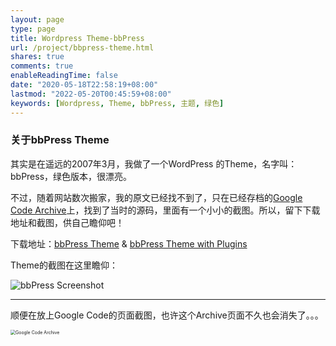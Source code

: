 ```yaml
---
layout: page
type: page
title: Wordpress Theme-bbPress
url: /project/bbpress-theme.html
shares: true
comments: true
enableReadingTime: false
date: "2020-05-18T22:58:19+08:00"
lastmod: "2022-05-20T00:45:59+08:00"
keywords: [Wordpress, Theme, bbPress, 主题, 绿色]
---
```


### 关于bbPress Theme

其实是在遥远的2007年3月，我做了一个WordPress 的Theme，名字叫：bbPress，绿色版本，很漂亮。

[^bbPress]: 是一款WordPress 配套的论坛应用。
<!--more-->
不过，随着网站数次搬家，我的原文已经找不到了，只在已经存档的[Google Code Archive](https://code.google.com/archive/p/zhu8/downloads)上，找到了当时的源码，里面有一个小小的截图。所以，留下下载地址和截图，供自己瞻仰吧！

下载地址：[bbPress Theme](/uploads/bbPress.7z) & [bbPress Theme with Plugins](/uploads/bbPress-and-plugin.7z)

Theme的截图在这里瞻仰：

![bbPress Screenshot](/images/bbPress-screenshot.png)

------

顺便在放上Google Code的页面截图，也许这个Archive页面不久也会消失了。。。

<img src="/images/zhu8-google-code.png" alt="Google Code Archive" style="zoom:50%;" />